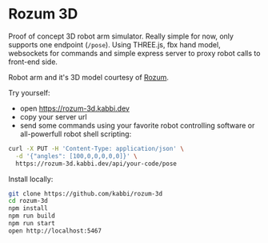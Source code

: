 Rozum 3D
========

Proof of concept 3D robot arm simulator. Really simple for now, only supports one endpoint (`/pose`). Using THREE.js, fbx hand model, websockets for commands and simple express server to proxy robot calls to front-end side.

Robot arm and it's 3D model courtesy of [Rozum](https://rozum.com/robotic-arm/).

Try yourself:
- open https://rozum-3d.kabbi.dev
- copy your server url
- send some commands using your favorite robot controlling software or all-powerfull robot shell scripting:

```bash
curl -X PUT -H 'Content-Type: application/json' \
  -d '{"angles": [100,0,0,0,0,0]}' \
  https://rozum-3d.kabbi.dev/api/your-code/pose
```

Install locally:

```bash
git clone https://github.com/kabbi/rozum-3d
cd rozum-3d
npm install
npm run build
npm run start
open http://localhost:5467
```
